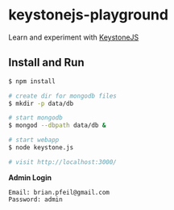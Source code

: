 # keystonejs-playground

Learn and experiment with [KeystoneJS](http://keystonejs.com/)

## Install and Run

```sh
$ npm install

# create dir for mongodb files
$ mkdir -p data/db

# start mongodb
$ mongod --dbpath data/db &

# start webapp
$ node keystone.js

# visit http://localhost:3000/
```

**Admin Login**

	Email: brian.pfeil@gmail.com
	Password: admin
